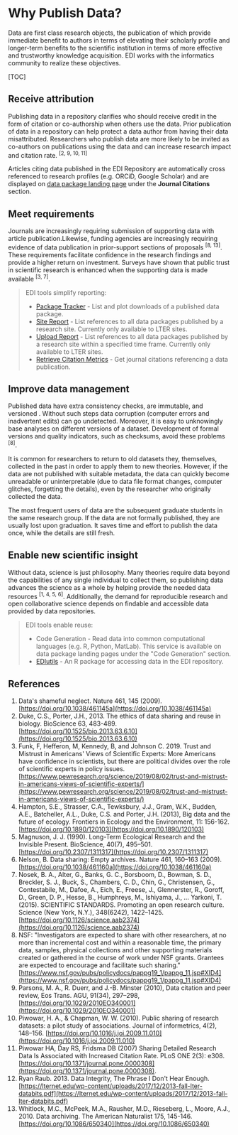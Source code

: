 # Why Publish Data?

Data are first class research objects, the publication of which provide immediate benefit to authors in terms of elevating their scholarly profile and longer-term benefits to the scientific institution in terms of more effective and trustworthy knowledge acquisition. EDI works with the informatics community to realize these objectives.

[TOC]


## Receive attribution

Publishing data in a repository clarifies who should receive credit in the form of citation or co-authorship when others use the data. Prior publication of data in a repository can help protect a data author from having their data misattributed. Researchers who publish data are more likely to be invited as co-authors on publications using the data and can increase research impact and citation rate. <sup>[2, 9, 10, 11]</sup>

Articles citing data published in the EDI Repository are automatically cross referenced to research profiles (e.g. ORCiD, Google Scholar) and are displayed on [data package landing page](data-package-pages.md) under the **Journal Citations** section.

## Meet requirements

Journals are increasingly requiring submission of supporting data with article publication.Likewise, funding agencies are increasingly requiring evidence of data publication in prior-support sections of proposals <sup>[8, 13]</sup>. These requirements facilitate confidence in the research findings and provide a higher return on investment. Surveys have shown that public trust in scientific research is enhanced when the supporting data is made available <sup>[3, 7]</sup>.

>EDI tools simplify reporting:
>* [Package Tracker](https://dashboard.edirepository.org/dashboard/reports/package_tracker) - List and plot downloads of a published data package.
>* [Site Report](https://dashboard.edirepository.org/dashboard/reports/site_report) - List references to all data packages published by a research site. Currently only available to LTER sites.
>* [Upload Report](https://dashboard.edirepository.org/dashboard/reports/upload_report) - List references to all data packages published by a research site within a specified time frame. Currently only available to LTER sites.
>* [Retrieve Citation Metrics](https://ediorg.github.io/EDIutils/articles/retrieve_citations.html) - Get journal citations referencing a data publication.

## Improve data management

Published data have extra consistency checks, are immutable, and versioned . Without such steps data corruption (computer errors and inadvertent edits) can go undetected. Moreover, it is easy to unknowingly base analyses on different versions of a dataset. Development of formal versions and quality indicators, such as checksums, avoid these problems <sup>[8]</sup>.

It is common for researchers to return to old datasets they, themselves, collected in the past in order to apply them to new theories. However, if the data are not published with suitable metadata, the data can quickly become unreadable or uninterpretable (due to data file format changes, computer glitches, forgetting the details), even by the researcher who originally collected the data. 

The most frequent users of data are the subsequent graduate students in the same research group. If the data are not formally published, they are usually lost upon graduation. It saves time and effort to publish the data once, while the details are still fresh.


## Enable new scientific insight 

Without data, science is just philosophy. Many theories require data beyond the capabilities of any single individual to collect them, so publishing data advances the science as a whole by helping provide the needed data resources <sup>[1, 4, 5, 6]</sup>. Additionally, the demand for reproducible research and open collaborative science depends on findable and accessible data provided by data repositories.

>EDI tools enable reuse:
>* Code Generation - Read data into common computational languages (e.g. R, Python, MatLab). This service is available on data package landing pages under the "Code Generation" section.
>* [EDIutils](https://ediorg.github.io/EDIutils/index.html) - An R package for accessing data in the EDI repository.


## References
1. Data's shameful neglect. Nature 461, 145 (2009). [https://doi.org/10.1038/461145a](https://doi.org/10.1038/461145a)
2. Duke, C.S., Porter, J.H., 2013. The ethics of data sharing and reuse in biology. BioScience 63, 483-489. [https://doi.org/10.1525/bio.2013.63.6.10](https://doi.org/10.1525/bio.2013.63.6.10)
3. Funk, F, Hefferon, M, Kennedy, B, and Johnson C. 2019. Trust and Mistrust in Americans' Views of Scientific Experts: More Americans have confidence in scientists, but there are political divides over the role of scientific experts in policy issues. [https://www.pewresearch.org/science/2019/08/02/trust-and-mistrust-in-americans-views-of-scientific-experts/](https://www.pewresearch.org/science/2019/08/02/trust-and-mistrust-in-americans-views-of-scientific-experts/)
4. Hampton, S.E., Strasser, C.A., Tewksbury, J.J., Gram, W.K., Budden, A.E., Batcheller, A.L., Duke, C.S. and Porter, J.H. (2013), Big data and the future of ecology. Frontiers in Ecology and the Environment, 11: 156-162. [https://doi.org/10.1890/120103](https://doi.org/10.1890/120103) 
5. Magnuson, J. J. (1990). Long-Term Ecological Research and the Invisible Present. BioScience, 40(7), 495–501. [https://doi.org/10.2307/1311317](https://doi.org/10.2307/1311317)
6. Nelson, B. Data sharing: Empty archives. Nature 461, 160–163 (2009). [https://doi.org/10.1038/461160a](https://doi.org/10.1038/461160a)
7. Nosek, B. A., Alter, G., Banks, G. C., Borsboom, D., Bowman, S. D., Breckler, S. J., Buck, S., Chambers, C. D., Chin, G., Christensen, G., Contestabile, M., Dafoe, A., Eich, E., Freese, J., Glennerster, R., Goroff, D., Green, D. P., Hesse, B., Humphreys, M., Ishiyama, J., … Yarkoni, T. (2015). SCIENTIFIC STANDARDS. Promoting an open research culture. Science (New York, N.Y.), 348(6242), 1422–1425. [https://doi.org/10.1126/science.aab2374](https://doi.org/10.1126/science.aab2374)
8. NSF: "Investigators are expected to share with other researchers, at no more than incremental cost and within a reasonable time, the primary data, samples, physical collections and other supporting materials created or gathered in the course of work under NSF grants. Grantees are expected to encourage and facilitate such sharing." [https://www.nsf.gov/pubs/policydocs/pappg19_1/pappg_11.jsp#XID4](https://www.nsf.gov/pubs/policydocs/pappg19_1/pappg_11.jsp#XID4)
9. Parsons, M. A., R. Duerr, and J.-B. Minster (2010), Data citation and peer review, Eos Trans. AGU, 91(34), 297–298, [https://doi.org/10.1029/2010EO340001](https://doi.org/10.1029/2010EO340001)
10. Piwowar, H. A., & Chapman, W. W. (2010). Public sharing of research datasets: a pilot study of associations. Journal of informetrics, 4(2), 148–156. [https://doi.org/10.1016/j.joi.2009.11.010](https://doi.org/10.1016/j.joi.2009.11.010)
11. Piwowar HA, Day RS, Fridsma DB (2007) Sharing Detailed Research Data Is Associated with Increased Citation Rate. PLoS ONE 2(3): e308. [https://doi.org/10.1371/journal.pone.0000308](https://doi.org/10.1371/journal.pone.0000308).
12. Ryan Raub. 2013. Data Integrity, The Phrase I Don't Hear Enough. [https://lternet.edu/wp-content/uploads/2017/12/2013-fall-lter-databits.pdf](https://lternet.edu/wp-content/uploads/2017/12/2013-fall-lter-databits.pdf)
13. Whitlock, M.C., McPeek, M.A., Rausher, M.D., Rieseberg, L., Moore, A.J., 2010. Data archiving. The American Naturalist 175, 145-146. [https://doi.org/10.1086/650340](https://doi.org/10.1086/650340)